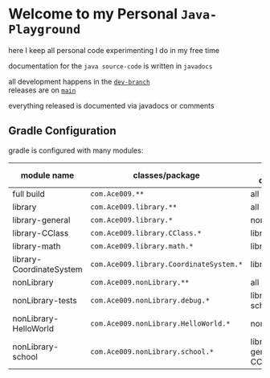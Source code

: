 # Welcome to my Personal `Java-Playground`

here I keep all personal code experimenting I do in my free time

documentation for the  `java source-code` is written in `javadocs`

all development happens in the [`dev-branch`](https://github.com/Zapdos333/Java-Playground/tree/dev)<br>
releases are on [`main`](https://github.com/Zapdos333/Java-Playground/tree/main)

everything released is documented via javadocs or comments

## Gradle Configuration

gradle is configured with many modules:

|module name|classes/package|internal dependencies|
|-----------|-------|------------|
|full build|`com.Ace009.**`|all lower|
|library|`com.Ace009.library.**`|all lower|
|library-general|`com.Ace009.library.*`|none|
|library-CClass|`com.Ace009.library.CClass.*`|library-general|
|library-math|`com.Ace009.library.math.*`|library-CClass|
|library-CoordinateSystem|`com.Ace009.library.CoordinateSystem.*`|library-CClass|
|nonLibrary|`com.Ace009.nonLibrary.**`|all lower|
|nonLibrary-tests|`com.Ace009.nonLibrary.debug.*`|library;nonLibrary-school|
|nonLibrary-HelloWorld|`com.Ace009.nonLibrary.HelloWorld.*`|none|
|nonLibrary-school|`com.Ace009.nonLibrary.school.*`|library-general;library-CClass|
